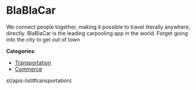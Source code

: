 # BlaBlaCar


We connect people together, making it possible to travel literally anywhere, directly. BlaBlaCar is the leading carpooling app in the world. Forget going into the city to get out of town



**Categories**:
- [Transportation](https://github.com/apis-list/apis-list#transportation)
- [Commerce](https://github.com/apis-list/apis-list#commerce)



st/apis-list#transportation)





